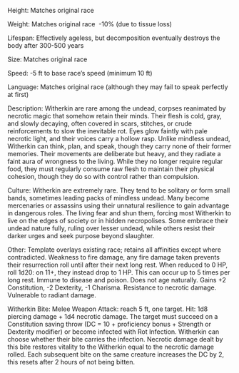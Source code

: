 Height: Matches original race

Weight: Matches original race  -10% (due to tissue loss)

Lifespan: Effectively ageless, but decomposition eventually destroys the body after 300-500 years

Size: Matches original race

Speed: -5 ft to base race’s speed (minimum 10 ft)

Language: Matches original race (although they may fail to speak perfectly at first)

Description: Witherkin are rare among the undead, corpses reanimated by necrotic magic that somehow retain their minds. Their flesh is cold, gray, and slowly decaying, often covered in scars, stitches, or crude reinforcements to slow the inevitable rot. Eyes glow faintly with pale necrotic light, and their voices carry a hollow rasp. Unlike mindless undead, Witherkin can think, plan, and speak, though they carry none of their former memories. Their movements are deliberate but heavy, and they radiate a faint aura of wrongness to the living. While they no longer require regular food, they must regularly consume raw flesh to maintain their physical cohesion, though they do so with control rather than compulsion.

Culture: Witherkin are extremely rare. They tend to be solitary or form small bands, sometimes leading packs of mindless undead. Many become mercenaries or assassins using their unnatural resilience to gain advantage in dangerous roles. The living fear and shun them, forcing most Witherkin to live on the edges of society or in hidden necropolises. Some embrace their undead nature fully, ruling over lesser undead, while others resist their darker urges and seek purpose beyond slaughter.

Other: Template overlays existing race; retains all affinities except where contradicted. Weakness to fire damage, any fire damage taken prevents their resurrection roll until after their next long rest. When reduced to 0 HP, roll 1d20: on 11+, they instead drop to 1 HP. This can occur up to 5 times per long rest. Immune to disease and poison. Does not age naturally. Gains +2 Constitution, -2 Dexterity, -1 Charisma. Resistance to necrotic damage. Vulnerable to radiant damage.

Witherkin Bite: Melee Weapon Attack: reach 5 ft, one target. Hit: 1d8 piercing damage + 1d4 necrotic damage. The target must succeed on a Constitution saving throw (DC = 10 + proficiency bonus + Strength or Dexterity modifier) or become infected with Rot Infection. Witherkin can choose whether their bite carries the infection. Necrotic damage dealt by this bite restores vitality to the Witherkin equal to the necrotic damage rolled. Each subsequent bite on the same creature increases the DC by 2, this resets after 2 hours of not being bitten.